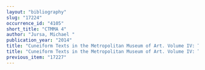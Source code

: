 ```yaml
---
layout: "bibliography"
slug: "17224"
occurrence_id: "4105"
short_title: "CTMMA 4"
author: "Jursa, Michael "
publication_year: "2014"
title: "Cuneiform Texts in the Metropolitan Museum of Art. Volume IV: The Ebabbar Temple Archive and Other Texts from the Fourth to the First Millennium B.C. (Cuneiform Texts in the Metropolitan Museum of Art)"
title: "Cuneiform Texts in the Metropolitan Museum of Art. Volume IV: The Ebabbar Temple Archive and Other Texts from the Fourth to the First Millennium B.C. (Cuneiform Texts in the Metropolitan Museum of Art)"
previous_item: "17227"
---
```


